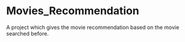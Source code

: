 # Movies_Recommendation

A project which gives the movie recommendation based on the movie searched before.

